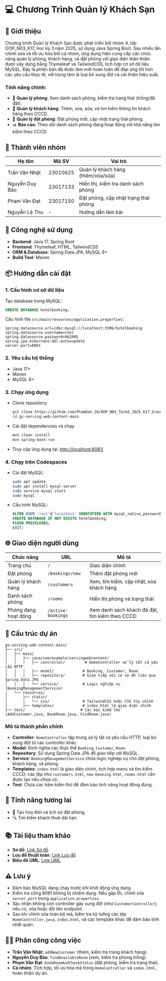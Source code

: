 # 💻 Chương Trình Quản lý Khách Sạn

## 📖 Giới thiệu
Chương trình Quản lý Khách Sạn được phát triển bởi nhóm 4, lớp OOP_N03_K17, học kỳ 3 năm 2025, sử dụng Java Spring Boot. Sau nhiều lần chỉnh sửa và tối ưu hóa bởi cả nhóm, ứng dụng hiện cung cấp các chức năng quản lý phòng, khách hàng, và đặt phòng với giao diện thân thiện được xây dựng bằng Thymeleaf và TailwindCSS, tích hợp cơ sở dữ liệu MySQL. Đây là phiên bản đã được làm mới hoàn toàn để đáp ứng tốt hơn các yêu cầu thực tế, với trọng tâm là loại bỏ xung đột và cải thiện hiệu suất.

### Tính năng chính:
- 🏨 **Quản lý phòng**: Xem danh sách phòng, kiểm tra trạng thái (trống/đã đặt).
- 👤 **Quản lý khách hàng**: Thêm, xóa, sửa, và tìm kiếm thông tin khách hàng theo CCCD.
- 📅 **Quản lý đặt phòng**: Đặt phòng mới, cập nhật trạng thái phòng.
- 📊 **Báo cáo**: Theo dõi danh sách phòng đang hoạt động với khả năng tìm kiếm theo CCCD.

## 👥 Thành viên nhóm
| Họ tên          | Mã SV    | Vai trò                          |
|-----------------|----------|----------------------------------|
| Trần Văn Nhật   | 23010625 | Quản lý khách hàng (thêm/xóa/sửa) |
| Nguyễn Duy Bảo  | 23017133 | Hiển thị, kiểm tra danh sách phòng |
| Phạm Văn Đạt    | 23017150 | Đặt phòng, cập nhật trạng thái phòng |
| Nguyễn Lệ Thu   | -        | Hướng dẫn làm bài                |

## 🚀 Công nghệ sử dụng
- **Backend**: Java 17, Spring Boot
- **Frontend**: Thymeleaf, HTML, TailwindCSS
- **ORM & Database**: Spring Data JPA, MySQL 8+
- **Build Tool**: Maven

## 📦 Hướng dẫn cài đặt

### 1. Cấu hình cơ sở dữ liệu
Tạo database trong MySQL:
```sql
CREATE DATABASE hotelbooking;
```

Cấu hình file `src/main/resources/application.properties`:
```
spring.datasource.url=jdbc:mysql://localhost:3306/hotelbooking
spring.datasource.username=root
spring.datasource.password=962005
spring.jpa.hibernate.ddl-auto=update
server.port=8081
```

### 2. Yêu cầu hệ thống
- Java 17+
- Maven
- MySQL 8+

### 3. Chạy ứng dụng
- Clone repository:
  ```bash
  git clone https://github.com/PhamDat-16/OOP_N03_Term3_2025_K17_Group4.git
  cd gs-serving-web-content-main
  ```
- Cài đặt dependencies và chạy:
  ```bash
  mvn clean install
  mvn spring-boot:run
  ```
- Truy cập ứng dụng tại: [http://localhost:8081/](http://localhost:8081/)

### 4. Chạy trên Codespaces
- Cài đặt MySQL:
  ```bash
  sudo apt update
  sudo apt install mysql-server
  sudo service mysql start
  sudo mysql
  ```
- Cấu hình MySQL:
  ```sql
  ALTER USER 'root'@'localhost' IDENTIFIED WITH mysql_native_password BY '962005';
  CREATE DATABASE IF NOT EXISTS hotelbooking;
  FLUSH PRIVILEGES;
  EXIT;
  ```

## 🌐 Giao diện người dùng
| Chức năng                | URL                | Mô tả                              |
|--------------------------|---------------------|------------------------------------|
| Trang chủ                | `/`                | Giao diện chính                    |
| Đặt phòng                | `/bookings/new`    | Thêm đặt phòng mới                 |
| Quản lý khách hàng       | `/customers`       | Xem, tìm kiếm, cập nhật, xóa khách hàng |
| Danh sách phòng          | `/rooms`           | Hiển thị phòng và trạng thái       |
| Phòng đang hoạt động     | `/active-bookings` | Xem danh sách khách đã đặt, tìm kiếm theo CCCD |

## 🧱 Cấu trúc dự án
```
gs-serving-web-content-main/
├── src/
│   ├── main/
│   │   ├── java/com/example/servingwebcontent/
│   │   │   ├── controller/         # HomeController xử lý tất cả yêu cầu HTTP
│   │   │   ├── model/             # Booking, Customer, Room
│   │   │   ├── repository/        # Giao tiếp với cơ sở dữ liệu qua Spring Data JPA
│   │   │   └── service/           # Logic nghiệp vụ (BookingManagementService)
│   └── resources/
│       ├── static/
│       │   └── css/               # TailwindCSS hoặc CSS tùy chỉnh
│       ├── templates/             # index.html là giao diện chính
├── test/                         # Các bài kiểm thử (AddCustomer.java, BookRoom.java, FindRoom.java)
```

### Mô tả thành phần chính
- **Controller**: `HomeController` tập trung xử lý tất cả yêu cầu HTTP, loại bỏ xung đột từ các controller khác.
- **Model**: Định nghĩa các thực thể `Booking`, `Customer`, `Room`.
- **Repository**: Sử dụng Spring Data JPA để giao tiếp với MySQL.
- **Service**: `BookingManagementService` chứa logic nghiệp vụ cho đặt phòng, khách hàng, và phòng.
- **Templates**: `index.html` là giao diện chính, tích hợp menu và tìm kiếm CCCD; các tệp như `customers.html`, `new-booking.html`, `rooms.html` cần được tạo nếu chưa có.
- **Test**: Chứa các hàm kiểm thử để đảm bảo tính năng hoạt động đúng.

## 📌 Tính năng tương lai
- 🧾 Tạo hóa đơn và lịch sử đặt phòng.
- 🔍 Tìm kiếm khách thuê dài hạn.

## 📚 Tài liệu tham khảo
- **Sơ đồ**: [Link Sơ đồ](https://github-production-user-asset-6210df.s3.amazonaws.com/208896553/446329549-32a6823a-1911-4461-b014-6c90dadbf1f8.jpg?X-Amz-Algorithm=AWS4-HMAC-SHA256&X-Amz-Credential=AKIAVCODYLSA53PQK4ZA%2F20250628%2Fus-east-1%2Fs3%2Faws4_request&X-Amz-Date=20250628T184250Z&X-Amz-Expires=300&X-Amz-Signature=35398fe21ff1c71d3f57409d3d1b6998d2733db2fec3e72398542d0800d6f96a&X-Amz-SignedHeaders=host)
- **Lưu đồ thuật toán**: [Link Lưu đồ](https://drive.google.com/file/d/1-YztSr3uTtsqaNtzF-dGCkJwRVqrML_D/view)
- **Biểu đồ UML**: [Link UML](https://drive.google.com/file/d/19ZqBlTzRiTUdUylslvrwirQt8ozASohF/view)

## ⚠️ Lưu ý
- Đảm bảo MySQL đang chạy trước khi khởi động ứng dụng.
- Kiểm tra cổng 8081 không bị chiếm dụng. Nếu gặp lỗi, chỉnh sửa `server.port` trong `application.properties`.
- Xác nhận không còn controller gây xung đột (như `CustomerController`); nếu có, xóa hoặc đổi tên endpoint.
- Sau khi chỉnh sửa toàn bộ mã, kiểm tra kỹ lưỡng các tệp `HomeController.java`, `index.html`, và các template khác để đảm bảo tính nhất quán.

## 👨‍💼 Phân công công việc
- **Trần Văn Nhật**: `addNewCustomer` (thêm, kiểm tra trùng khách hàng).
- **Nguyễn Duy Bảo**: `findAvailableRoom` (xem, kiểm tra phòng trống).
- **Phạm Văn Đạt**: `bookRoomAndCheckStatus` (đặt phòng, kiểm tra trạng thái).
- **Cả nhóm**: Tích hợp, tối ưu hóa mã trong `HomeController` và `index.html`, hoàn thiện dự án.


